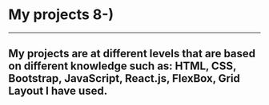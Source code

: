 # My projects 8-)
___
## My projects are at different levels that are based on different knowledge such as: HTML, CSS, Bootstrap, JavaScript, React.js, FlexBox, Grid Layout   I have used.